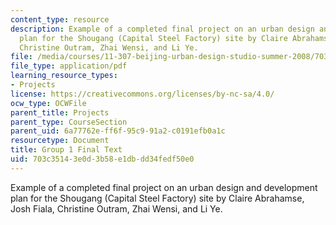 ```yaml
---
content_type: resource
description: Example of a completed final project on an urban design and development
  plan for the Shougang (Capital Steel Factory) site by Claire Abrahamse, Josh Fiala,
  Christine Outram, Zhai Wensi, and Li Ye.
file: /media/courses/11-307-beijing-urban-design-studio-summer-2008/703c35143e0d3b58e1dbdd34fedf50e0_group1_finaltext.pdf
file_type: application/pdf
learning_resource_types:
- Projects
license: https://creativecommons.org/licenses/by-nc-sa/4.0/
ocw_type: OCWFile
parent_title: Projects
parent_type: CourseSection
parent_uid: 6a77762e-ff6f-95c9-91a2-c0191efb0a1c
resourcetype: Document
title: Group 1 Final Text
uid: 703c3514-3e0d-3b58-e1db-dd34fedf50e0
---
```

Example of a completed final project on an urban design and development plan for the Shougang (Capital Steel Factory) site by Claire Abrahamse, Josh Fiala, Christine Outram, Zhai Wensi, and Li Ye.
